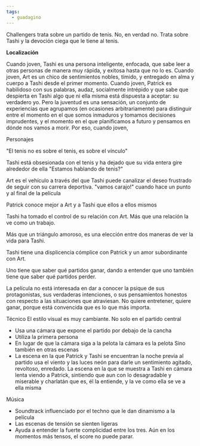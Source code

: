 ```yaml
---
tags:
  - guadagino
---
```

Challengers trata sobre un partido de tenis. No, en verdad no. Trata sobre Tashi y la devoción ciega que le tiene al tenis. 

**Localización**

Cuando joven, Tashi es una persona inteligente, enfocada, que sabe leer a otras personas de manera muy rápida, y exitosa hasta que no lo es. Cuando joven, Art es un chico de sentimientos nobles, tímido, y entregado en alma y cuerpo a Tashi desde el primer momento. Cuando joven, Patrick es habilidoso con sus palabras, audaz, socialmente intrépido y que sabe que despierta en Tashi algo que ni ella misma está dispuesta a aceptar: su verdadero yo. Pero la juventud es una sensación, un conjunto de experiencias que agrupamos (en ocasiones arbitrariamente) para distinguir entre el momento en el que somos inmaduros y tomamos decisiones imprudentes, y el momento en el que planificamos a futuro y pensamos en dónde nos vamos a morir. Por eso, cuando joven, 



Personajes

"El tenis no es sobre el tenis, es sobre el vínculo"

Tashi está obsesionada con el tenis y ha dejado que su vida entera gire alrededor de ella
"Estamos hablando de tenis?"

Art es el vehículo a través del que Tashi puede canalizar el deseo frustrado de seguir con su carrera deportiva. "vamos carajo!" cuando hace un punto y al final de la película

Patrick conoce mejor a Art y a Tashi que ellos a ellos mismos

Tashi ha tomado el control de su relación con Art. Más que una relación la ve como un trabajo.

Más que un triángulo amoroso, es una elección entre dos maneras de ver la vida para Tashi.

Tashi tiene una displicencia cómplice con Patrick y un amor subordinante con Art.

Uno tiene que saber qué partidos ganar, dando a entender que uno también tiene que saber qué partidos perder.


La película no está interesada en dar a conocer la psique de sus protagonistas, sus verdaderas intenciones, o sus pensamientos honestos con respecto a las situaciones que atraviesan. No quiere entretener, quiere ganar, porque está convencida que es lo que más importa.


Técnico
El estilo visual es muy cambiante. No solo en el partido central
- Usa una cámara que expone el partido por debajo de la cancha
- Utiliza la primera persona
- En lugar de que la cámara siga a la pelota la cámara es la pelota
Sino también en otras escenas
- La escena en la que Patrick y Tashi se encuentran la noche previa al partido usa el viento y las luces neón para darle un sentimiento agitado, revoltoso, enredado. La escena en la que se muestra a Tashi en cámara lenta viendo a Patrick, sintiendo que aun con lo desagradable y miserable y charlatán que es, él la entiende, y la ve como ella se ve a ella misma

Música
- Soundtrack influenciado por el techno que le dan dinamismo a la película
- Las escenas de tensión se sienten ligeras
- Ayuda a entender la fuerte complicidad entre los tres. Aún en los momentos más tensos, el score no puede parar.